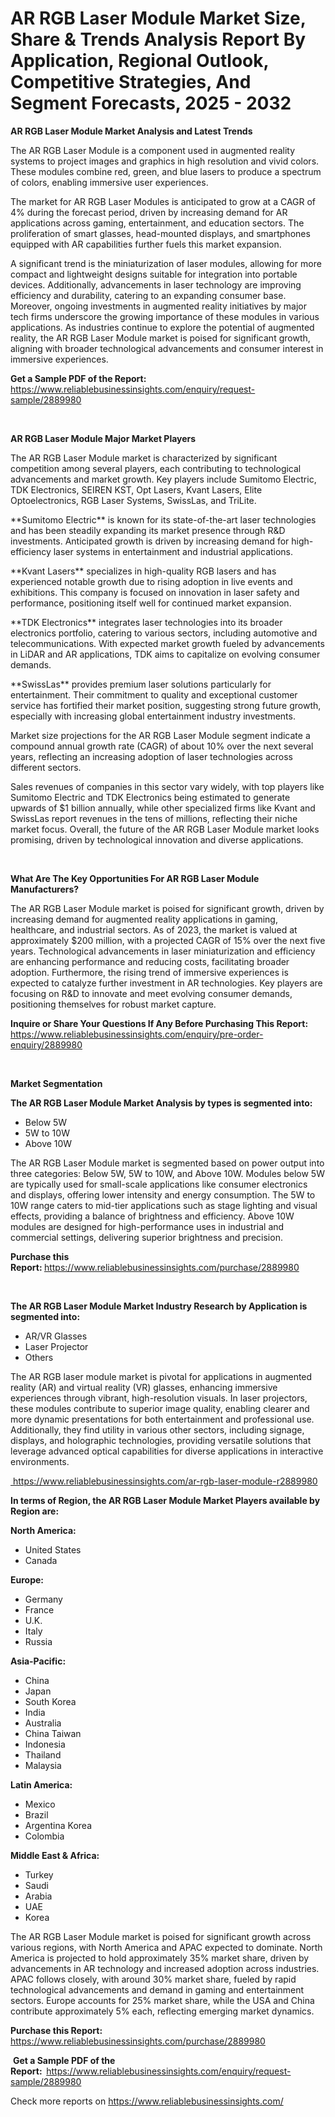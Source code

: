 <p><h1>AR RGB Laser Module Market Size, Share & Trends Analysis Report By Application, Regional Outlook, Competitive Strategies, And Segment Forecasts, 2025 - 2032</h1></p><p><strong>AR RGB Laser Module Market Analysis and Latest Trends</strong></p>
<p><p>The AR RGB Laser Module is a component used in augmented reality systems to project images and graphics in high resolution and vivid colors. These modules combine red, green, and blue lasers to produce a spectrum of colors, enabling immersive user experiences. </p><p>The market for AR RGB Laser Modules is anticipated to grow at a CAGR of 4% during the forecast period, driven by increasing demand for AR applications across gaming, entertainment, and education sectors. The proliferation of smart glasses, head-mounted displays, and smartphones equipped with AR capabilities further fuels this market expansion. </p><p>A significant trend is the miniaturization of laser modules, allowing for more compact and lightweight designs suitable for integration into portable devices. Additionally, advancements in laser technology are improving efficiency and durability, catering to an expanding consumer base. Moreover, ongoing investments in augmented reality initiatives by major tech firms underscore the growing importance of these modules in various applications. As industries continue to explore the potential of augmented reality, the AR RGB Laser Module market is poised for significant growth, aligning with broader technological advancements and consumer interest in immersive experiences.</p></p>
<p><strong>Get a Sample PDF of the Report:&nbsp;</strong> <a href="https://www.reliablebusinessinsights.com/enquiry/request-sample/2889980?utm_campaign=3074&utm_medium=2&utm_source=Github&utm_content=ia&utm_term=14032025&utm_id=ar-rgb-laser-module">https://www.reliablebusinessinsights.com/enquiry/request-sample/2889980</a></p>
<p>&nbsp;</p>
<p><strong>AR RGB Laser Module Major Market Players</strong></p>
<p><p>The AR RGB Laser Module market is characterized by significant competition among several players, each contributing to technological advancements and market growth. Key players include Sumitomo Electric, TDK Electronics, SEIREN KST, Opt Lasers, Kvant Lasers, Elite Optoelectronics, RGB Laser Systems, SwissLas, and TriLite. </p><p>**Sumitomo Electric** is known for its state-of-the-art laser technologies and has been steadily expanding its market presence through R&D investments. Anticipated growth is driven by increasing demand for high-efficiency laser systems in entertainment and industrial applications. </p><p>**Kvant Lasers** specializes in high-quality RGB lasers and has experienced notable growth due to rising adoption in live events and exhibitions. This company is focused on innovation in laser safety and performance, positioning itself well for continued market expansion.</p><p>**TDK Electronics** integrates laser technologies into its broader electronics portfolio, catering to various sectors, including automotive and telecommunications. With expected market growth fueled by advancements in LiDAR and AR applications, TDK aims to capitalize on evolving consumer demands.</p><p>**SwissLas** provides premium laser solutions particularly for entertainment. Their commitment to quality and exceptional customer service has fortified their market position, suggesting strong future growth, especially with increasing global entertainment industry investments.</p><p>Market size projections for the AR RGB Laser Module segment indicate a compound annual growth rate (CAGR) of about 10% over the next several years, reflecting an increasing adoption of laser technologies across different sectors. </p><p>Sales revenues of companies in this sector vary widely, with top players like Sumitomo Electric and TDK Electronics being estimated to generate upwards of $1 billion annually, while other specialized firms like Kvant and SwissLas report revenues in the tens of millions, reflecting their niche market focus. Overall, the future of the AR RGB Laser Module market looks promising, driven by technological innovation and diverse applications.</p></p>
<p>&nbsp;</p>
<p><strong>What Are The Key Opportunities For AR RGB Laser Module Manufacturers?</strong></p>
<p><p>The AR RGB Laser Module market is poised for significant growth, driven by increasing demand for augmented reality applications in gaming, healthcare, and industrial sectors. As of 2023, the market is valued at approximately $200 million, with a projected CAGR of 15% over the next five years. Technological advancements in laser miniaturization and efficiency are enhancing performance and reducing costs, facilitating broader adoption. Furthermore, the rising trend of immersive experiences is expected to catalyze further investment in AR technologies. Key players are focusing on R&D to innovate and meet evolving consumer demands, positioning themselves for robust market capture.</p></p>
<p><strong>Inquire or Share Your Questions If Any Before Purchasing This Report:</strong> <a href="https://www.reliablebusinessinsights.com/enquiry/pre-order-enquiry/2889980?utm_campaign=3074&utm_medium=2&utm_source=Github&utm_content=ia&utm_term=14032025&utm_id=ar-rgb-laser-module">https://www.reliablebusinessinsights.com/enquiry/pre-order-enquiry/2889980</a></p>
<p>&nbsp;</p>
<p><strong>Market Segmentation</strong></p>
<p><strong>The AR RGB Laser Module Market Analysis by types is segmented into:</strong></p>
<p><ul><li>Below 5W</li><li>5W to 10W</li><li>Above 10W</li></ul></p>
<p><p>The AR RGB Laser Module market is segmented based on power output into three categories: Below 5W, 5W to 10W, and Above 10W. Modules below 5W are typically used for small-scale applications like consumer electronics and displays, offering lower intensity and energy consumption. The 5W to 10W range caters to mid-tier applications such as stage lighting and visual effects, providing a balance of brightness and efficiency. Above 10W modules are designed for high-performance uses in industrial and commercial settings, delivering superior brightness and precision.</p></p>
<p><strong>Purchase this Report:&nbsp;</strong><a href="https://www.reliablebusinessinsights.com/purchase/2889980?utm_campaign=3074&utm_medium=2&utm_source=Github&utm_content=ia&utm_term=14032025&utm_id=ar-rgb-laser-module">https://www.reliablebusinessinsights.com/purchase/2889980</a></p>
<p>&nbsp;</p>
<p><strong>The AR RGB Laser Module Market Industry Research by Application is segmented into:</strong></p>
<p><ul><li>AR/VR Glasses</li><li>Laser Projector</li><li>Others</li></ul></p>
<p><p>The AR RGB laser module market is pivotal for applications in augmented reality (AR) and virtual reality (VR) glasses, enhancing immersive experiences through vibrant, high-resolution visuals. In laser projectors, these modules contribute to superior image quality, enabling clearer and more dynamic presentations for both entertainment and professional use. Additionally, they find utility in various other sectors, including signage, displays, and holographic technologies, providing versatile solutions that leverage advanced optical capabilities for diverse applications in interactive environments.</p></p>
<p><a href="https://www.reliablebusinessinsights.com/ar-rgb-laser-module-r2889980?utm_campaign=3074&utm_medium=2&utm_source=Github&utm_content=ia&utm_term=14032025&utm_id=ar-rgb-laser-module">&nbsp;https://www.reliablebusinessinsights.com/ar-rgb-laser-module-r2889980</a></p>
<p><strong>In terms of Region, the AR RGB Laser Module Market Players available by Region are:</strong></p>
<p>
    <p> <strong> North America: </strong>
        <ul>
            <li>United States</li>
            <li>Canada</li>
        </ul>
        </p> 
    <p> <strong> Europe: </strong>
        <ul>
            <li>Germany</li>
            <li>France</li>
            <li>U.K.</li>
            <li>Italy</li>
            <li>Russia</li>
        </ul>
        </p> 
    <p> <strong> Asia-Pacific: </strong>
        <ul>
            <li>China</li>
            <li>Japan</li>
            <li>South Korea</li>
            <li>India</li>
            <li>Australia</li>
            <li>China Taiwan</li>
            <li>Indonesia</li>
            <li>Thailand</li>
            <li>Malaysia</li>
        </ul>
        </p> 
    <p> <strong> Latin America: </strong>
        <ul>
            <li>Mexico</li>
            <li>Brazil</li>
            <li>Argentina Korea</li>
            <li>Colombia</li>
        </ul>
        </p> 
    <p> <strong> Middle East & Africa: </strong>
        <ul>
            <li>Turkey</li>
            <li>Saudi</li>
            <li>Arabia</li>
            <li>UAE</li>
            <li>Korea</li>
        </ul>
    </p>
    </p>
<p><p>The AR RGB Laser Module market is poised for significant growth across various regions, with North America and APAC expected to dominate. North America is projected to hold approximately 35% market share, driven by advancements in AR technology and increased adoption across industries. APAC follows closely, with around 30% market share, fueled by rapid technological advancements and demand in gaming and entertainment sectors. Europe accounts for 25% market share, while the USA and China contribute approximately 5% each, reflecting emerging market dynamics.</p></p>
<p><strong>Purchase this Report: </strong><a href="https://www.reliablebusinessinsights.com/purchase/2889980?utm_campaign=3074&utm_medium=2&utm_source=Github&utm_content=ia&utm_term=14032025&utm_id=ar-rgb-laser-module">https://www.reliablebusinessinsights.com/purchase/2889980</a></p>
<p>&nbsp;<strong>Get a Sample PDF of the Report:&nbsp;&nbsp;</strong><a href="https://www.reliablebusinessinsights.com/enquiry/request-sample/2889980?utm_campaign=3074&utm_medium=2&utm_source=Github&utm_content=ia&utm_term=14032025&utm_id=ar-rgb-laser-module">https://www.reliablebusinessinsights.com/enquiry/request-sample/2889980</a></p>
<p><strong></strong></p>
<p>Check more reports on <a href="https://www.reliablebusinessinsights.com/?utm_campaign=3074&utm_medium=2&utm_source=Github&utm_content=ia&utm_term=14032025&utm_id=ar-rgb-laser-module">https://www.reliablebusinessinsights.com/</a></p>